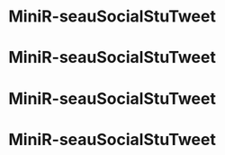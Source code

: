 # MiniR-seauSocialStuTweet
# MiniR-seauSocialStuTweet
# MiniR-seauSocialStuTweet
# MiniR-seauSocialStuTweet
